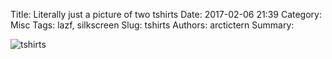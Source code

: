 Title: Literally just a picture of two tshirts
Date: 2017-02-06 21:39
Category: Misc
Tags: lazf, silkscreen
Slug: tshirts
Authors: arctictern
Summary: 

![tshirts](/images/tshirts.jpg)
